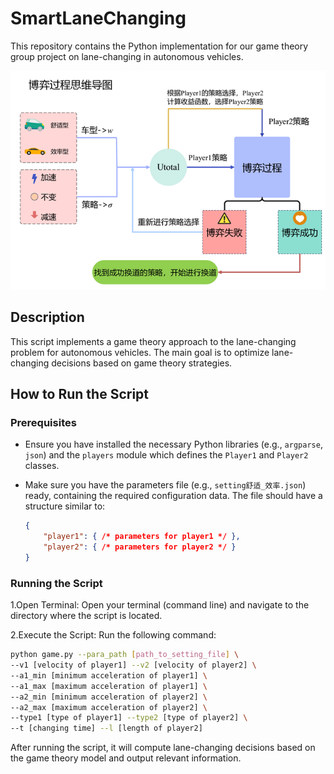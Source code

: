 # SmartLaneChanging
This repository contains the Python implementation for our game theory group project on lane-changing in autonomous vehicles.

  
![Lane Changing](image/lane_change.png)

## Description

This script implements a game theory approach to the lane-changing problem for autonomous vehicles. The main goal is to optimize lane-changing decisions based on game theory strategies.

## How to Run the Script

### Prerequisites

- Ensure you have installed the necessary Python libraries (e.g., `argparse`, `json`) and the `players` module which defines the `Player1` and `Player2` classes.
- Make sure you have the parameters file (e.g., `setting舒适_效率.json`) ready, containing the required configuration data. The file should have a structure similar to:

  ```json
  {
      "player1": { /* parameters for player1 */ },
      "player2": { /* parameters for player2 */ }
  }

### Running the Script

1.Open Terminal:
Open your terminal (command line) and navigate to the directory where the script is located.

2.Execute the Script:
Run the following command:
```bash
python game.py --para_path [path_to_setting_file] \
--v1 [velocity of player1] --v2 [velocity of player2] \
--a1_min [minimum acceleration of player1] \
--a1_max [maximum acceleration of player1] \
--a2_min [minimum acceleration of player2] \
--a2_max [maximum acceleration of player2] \
--type1 [type of player1] --type2 [type of player2] \
--t [changing time] --l [length of player2]
```

After running the script, it will compute lane-changing decisions based on the game theory model and output relevant information.
